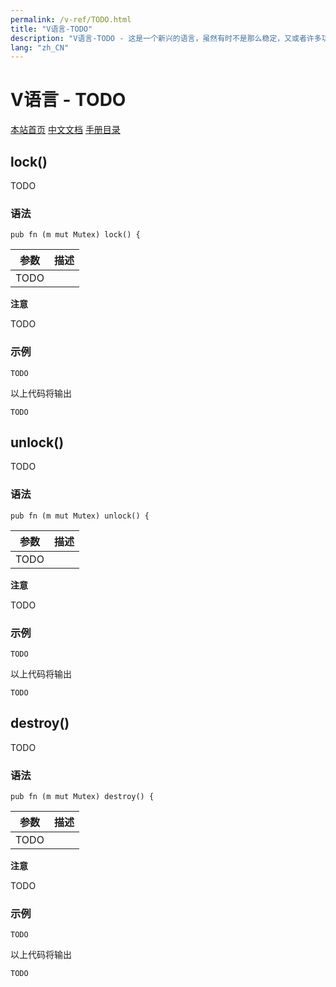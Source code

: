 ```yaml
---
permalink: /v-ref/TODO.html
title: "V语言-TODO"
description: "V语言-TODO - 这是一个新兴的语言，虽然有时不是那么稳定，又或者许多功能还在实现途中，但是你不得不相信开源社区的强大！它来了，它改变着！ —— V lang"
lang: "zh_CN"
---
```

# V语言 - TODO

[本站首页](/)
[中文文档](/docs.html)
[手册目录](/menu/v.html)

## lock()

TODO

### 语法

```
pub fn (m mut Mutex) lock() {
```

参数|描述
---|---
 |TODO

**注意**

TODO

### 示例

```
TODO
```

以上代码将输出

```
TODO
```

## unlock()

TODO

### 语法

```
pub fn (m mut Mutex) unlock() {
```

参数|描述
---|---
 |TODO

**注意**

TODO

### 示例

```
TODO
```

以上代码将输出

```
TODO
```

## destroy()

TODO

### 语法

```
pub fn (m mut Mutex) destroy() {
```

参数|描述
---|---
 |TODO

**注意**

TODO

### 示例

```
TODO
```

以上代码将输出

```
TODO
```
<script src="/script.js"></script>
